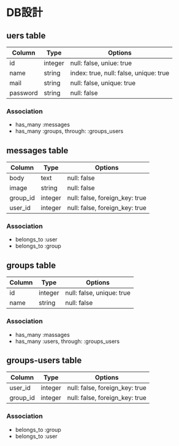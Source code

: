 # DB設計
## uers table
|Column|Type|Options|
|------|----|-------|
|id|integer|null: false, uniue: true|
|name|string|index: true, null: false, unique: true|
|mail|string|null: false, unique: true|
|password|string|null: false|
### Association
- has_many :messages
- has_many :groups, through: :groups_users

## messages table
|Column|Type|Options|
|------|----|-------|
|body|text|null: false|
|image|string|null: false|
|group_id|integer|null: false, foreign_key: true|
|user_id|integer|null: false, foreign_key: true|
### Association
- belongs_to :user
- belongs_to :group

## groups table
|Column|Type|Options|
|------|----|-------|
|id|integer|null: false, unique: true|
|name|string|null: false|
### Association
- has_many :massages
- has_many :users, through: :groups_users

## groups-users table
|Column|Type|Options|
|------|----|-------|
|user_id|integer|null: false, foreign_key: true|
|group_id|integer|null: false, foreign_key: true|
### Association
- belongs_to :group
- belongs_to :user